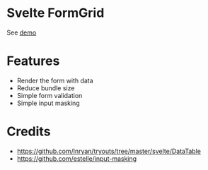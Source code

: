 # Svelte FormGrid
See [demo](https://kiho.github.io/svelte-formgrid/)

# Features
- Render the form with data
- Reduce bundle size
- Simple form validation
- Simple input masking

# Credits
- https://github.com/lnryan/tryouts/tree/master/svelte/DataTable
- https://github.com/estelle/input-masking
